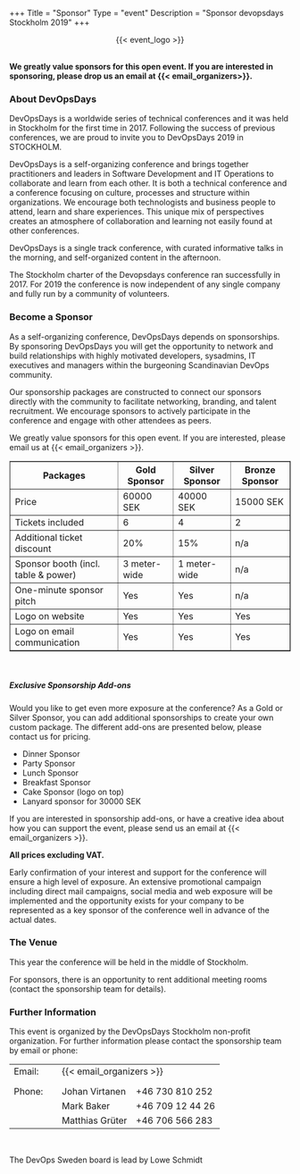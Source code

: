 +++
Title = "Sponsor"
Type = "event"
Description = "Sponsor devopsdays Stockholm 2019"
+++

<div style="text-align:center;">
  {{< event_logo >}}
</div>
<br/>

**We greatly value sponsors for this open event.  If you are interested in sponsoring, please drop us an email at {{< email_organizers>}}.**

### About DevOpsDays

DevOpsDays is a worldwide series of technical conferences and it was held in Stockholm for
the first time in 2017. Following the success of previous conferences, we are proud to
invite you to DevOpsDays 2019 in STOCKHOLM.

DevOpsDays is a self-organizing conference and brings together practitioners and leaders
in Software Development and IT Operations to collaborate and learn from each other. It is
both a technical conference and a conference focusing on culture, processes and structure
within organizations. We encourage both technologists and business people to attend, learn
and share experiences. This unique mix of perspectives creates an atmosphere of
collaboration and learning not easily found at other conferences.

DevOpsDays is a single track conference, with curated informative talks in the morning,
and self-organized content in the afternoon.

The Stockholm charter of the Devopsdays conference ran successfully in 2017. For 2019 the
conference is now independent of any single company and fully run by a community of
volunteers.

### Become a Sponsor

As a self-organizing conference, DevOpsDays depends on sponsorships. By sponsoring
DevOpsDays you will get the opportunity to network and build relationships with highly
motivated developers, sysadmins, IT executives and managers within the burgeoning
Scandinavian DevOps community.

Our sponsorship packages are constructed to connect our sponsors directly with the
community to facilitate networking, branding, and talent recruitment. We encourage
sponsors to actively participate in the conference and engage with other attendees as
peers.

We greatly value sponsors for this open event. If you are interested, please email us at
{{< email_organizers >}}.

<table border=1 cellpadding=5>
  <tr><th>Packages                           </th><th>Gold Sponsor</th><th>Silver Sponsor</th><th>Bronze Sponsor</th></tr>
  <tr><td>Price                              </td><td>60000 SEK   </td><td>40000 SEK     </td><td>15000 SEK</td></tr>
  <tr><td>Tickets included                   </td><td>6           </td><td>4             </td><td>2</td></tr>
  <tr><td>Additional ticket discount         </td><td>20%         </td><td>15%           </td><td>n/a</td></tr>
  <tr><td>Sponsor booth (incl. table & power)</td><td>3 meter-wide</td><td>1 meter-wide  </td><td>n/a</td></tr>
  <tr><td>One-minute sponsor pitch           </td><td>Yes         </td><td>Yes           </td><td>n/a</td></tr>
  <tr><td>Logo on website                    </td><td>Yes         </td><td>Yes           </td><td>Yes</td></tr>
  <tr><td>Logo on email communication        </td><td>Yes         </td><td>Yes           </td><td>Yes</td></tr>
</table>
<br/>

##### Exclusive Sponsorship Add-ons

Would you like to get even more exposure at the conference? As a Gold or Silver Sponsor,
you can add additional sponsorships to create your own custom package. The different
add-ons are presented below, please contact us for pricing.

- Dinner Sponsor
- Party Sponsor
- Lunch Sponsor
- Breakfast Sponsor
- Cake Sponsor (logo on top)
- Lanyard sponsor for 30000 SEK

If you are interested in sponsorship add-ons, or have a creative idea about how you can
support the event, please send us an email at {{< email_organizers >}}.

**All prices excluding VAT.**

Early confirmation of your interest and support for the conference will ensure a high
level of exposure. An extensive promotional campaign including direct mail campaigns,
social media and web exposure will be implemented and the opportunity exists for your
company to be represented as a key sponsor of the conference well in advance of the actual
dates.

### The Venue

This year the conference will be held in the middle of Stockholm.

For sponsors, there is an opportunity to rent additional meeting rooms (contact the
sponsorship team for details).

### Further Information

This event is organized by the DevOpsDays Stockholm non-profit organization. For
further information please contact the sponsorship team by email or phone:

<table border=0>
  <tr><td>Email:</td><td colspan=2>{{< email_organizers >}}      </td></tr>
  <tr><td style="width: 70px;height: 10px">                      </td></tr>
  <tr><td>Phone:</td><td>Johan Virtanen </td><td>+46 730 810 252 </td></tr>
  <tr><td>      </td><td>Mark Baker     </td><td>+46 709 12 44 26</td></tr>
  <tr><td>      </td><td>Matthias Grüter</td><td>+46 706 566 283 </td></tr>
</table>
<br/>

The DevOps Sweden board is lead by Lowe Schmidt

